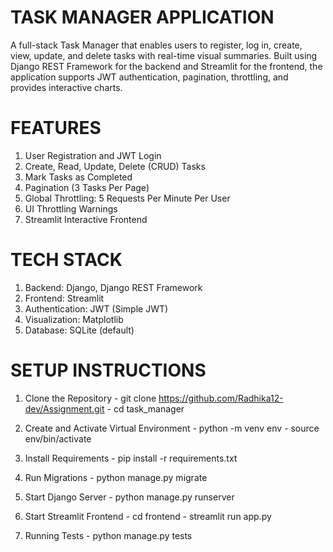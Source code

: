# TASK MANAGER APPLICATION 

A full-stack Task Manager that enables users to register, log in, create, view, update, and delete tasks with real-time visual summaries. Built using Django REST Framework for the backend and Streamlit for the frontend, the application supports JWT authentication, pagination, throttling, and provides interactive charts.

# FEATURES 
1. User Registration and JWT Login
2.  Create, Read, Update, Delete (CRUD) Tasks
3. Mark Tasks as Completed
4. Pagination (3 Tasks Per Page)
5. Global Throttling: 5 Requests Per Minute Per User
6. UI Throttling Warnings
7. Streamlit Interactive Frontend

# TECH STACK

1. Backend: Django, Django REST Framework
2. Frontend: Streamlit
3. Authentication: JWT (Simple JWT)
4. Visualization: Matplotlib
5. Database: SQLite (default)

# SETUP INSTRUCTIONS

1. Clone the Repository
       - git clone https://github.com/Radhika12-dev/Assignment.git
       - cd task_manager

2. Create and Activate Virtual Environment
        - python -m venv env
        - source env/bin/activate

3. Install Requirements
        - pip install -r requirements.txt

4. Run Migrations
        - python manage.py migrate

5. Start Django Server
        - python manage.py runserver

6. Start Streamlit Frontend
        - cd frontend
        - streamlit run app.py

7. Running Tests
        - python manage.py tests

